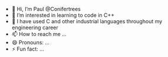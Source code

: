 - 👋 Hi, I’m Paul @Conifertrees
- 👀 I’m interested in learning to code in C++
- 🌱 I have used C and other industrial languages throughout my engineering career
- 📫 How to reach me ...
- 😄 Pronouns: ...
- ⚡ Fun fact: ...

<!---
Conifertrees/Conifertrees is a ✨ special ✨ repository because its `README.md` (this file) appears on your GitHub profile.
You can click the Preview link to take a look at your changes.
--->
